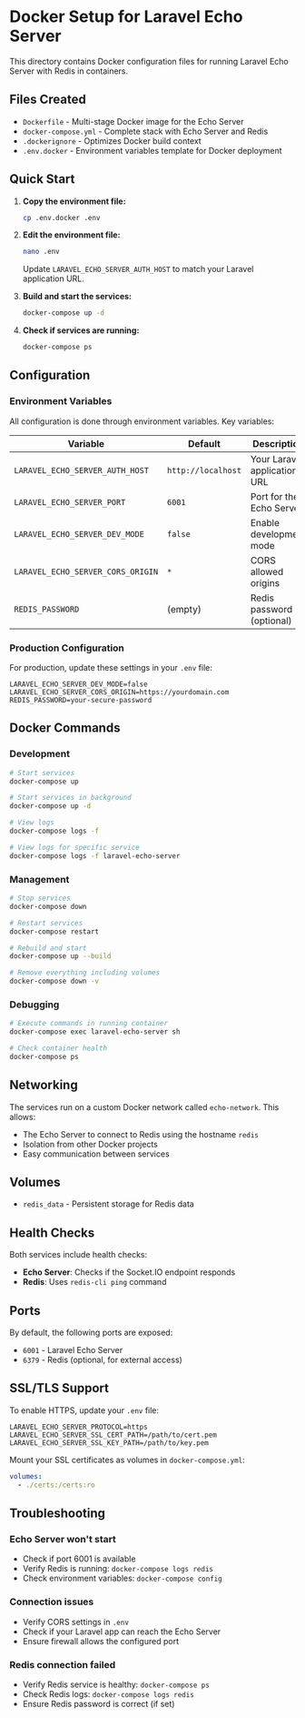 # Docker Setup for Laravel Echo Server

This directory contains Docker configuration files for running Laravel Echo Server with Redis in containers.

## Files Created

- `Dockerfile` - Multi-stage Docker image for the Echo Server
- `docker-compose.yml` - Complete stack with Echo Server and Redis
- `.dockerignore` - Optimizes Docker build context
- `.env.docker` - Environment variables template for Docker deployment

## Quick Start

1. **Copy the environment file:**
   ```bash
   cp .env.docker .env
   ```

2. **Edit the environment file:**
   ```bash
   nano .env
   ```
   Update `LARAVEL_ECHO_SERVER_AUTH_HOST` to match your Laravel application URL.

3. **Build and start the services:**
   ```bash
   docker-compose up -d
   ```

4. **Check if services are running:**
   ```bash
   docker-compose ps
   ```

## Configuration

### Environment Variables

All configuration is done through environment variables. Key variables:

| Variable | Default | Description |
|----------|---------|-------------|
| `LARAVEL_ECHO_SERVER_AUTH_HOST` | `http://localhost` | Your Laravel application URL |
| `LARAVEL_ECHO_SERVER_PORT` | `6001` | Port for the Echo Server |
| `LARAVEL_ECHO_SERVER_DEV_MODE` | `false` | Enable development mode |
| `LARAVEL_ECHO_SERVER_CORS_ORIGIN` | `*` | CORS allowed origins |
| `REDIS_PASSWORD` | (empty) | Redis password (optional) |

### Production Configuration

For production, update these settings in your `.env` file:

```env
LARAVEL_ECHO_SERVER_DEV_MODE=false
LARAVEL_ECHO_SERVER_CORS_ORIGIN=https://yourdomain.com
REDIS_PASSWORD=your-secure-password
```

## Docker Commands

### Development
```bash
# Start services
docker-compose up

# Start services in background
docker-compose up -d

# View logs
docker-compose logs -f

# View logs for specific service
docker-compose logs -f laravel-echo-server
```

### Management
```bash
# Stop services
docker-compose down

# Restart services
docker-compose restart

# Rebuild and start
docker-compose up --build

# Remove everything including volumes
docker-compose down -v
```

### Debugging
```bash
# Execute commands in running container
docker-compose exec laravel-echo-server sh

# Check container health
docker-compose ps
```

## Networking

The services run on a custom Docker network called `echo-network`. This allows:
- The Echo Server to connect to Redis using the hostname `redis`
- Isolation from other Docker projects
- Easy communication between services

## Volumes

- `redis_data` - Persistent storage for Redis data

## Health Checks

Both services include health checks:
- **Echo Server**: Checks if the Socket.IO endpoint responds
- **Redis**: Uses `redis-cli ping` command

## Ports

By default, the following ports are exposed:
- `6001` - Laravel Echo Server
- `6379` - Redis (optional, for external access)

## SSL/TLS Support

To enable HTTPS, update your `.env` file:

```env
LARAVEL_ECHO_SERVER_PROTOCOL=https
LARAVEL_ECHO_SERVER_SSL_CERT_PATH=/path/to/cert.pem
LARAVEL_ECHO_SERVER_SSL_KEY_PATH=/path/to/key.pem
```

Mount your SSL certificates as volumes in `docker-compose.yml`:

```yaml
volumes:
  - ./certs:/certs:ro
```

## Troubleshooting

### Echo Server won't start
- Check if port 6001 is available
- Verify Redis is running: `docker-compose logs redis`
- Check environment variables: `docker-compose config`

### Connection issues
- Verify CORS settings in `.env`
- Check if your Laravel app can reach the Echo Server
- Ensure firewall allows the configured port

### Redis connection failed
- Verify Redis service is healthy: `docker-compose ps`
- Check Redis logs: `docker-compose logs redis`
- Ensure Redis password is correct (if set)